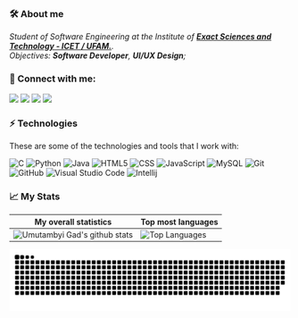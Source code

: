 ### 🛠 About me
<p>
  <em>
   Student of Software Engineering at the Institute of <a href="https://icet.ufam.edu.br/"> <b> Exact Sciences and Technology - ICET / UFAM.</b></a>.<br>
   Objectives: <b>Software Developer</b>, <b>UI/UX Design</b>;
  </em>  
</p>

### 👥 Connect with me:
<p align="left">
<a href="https://www.linkedin.com/in/jhollyfer"><img src="https://img.shields.io/badge/-Jhollyfer%20Rodrigues-333333?style=white&logo=linkedin"/></a>
<a href="https://instagram.com/jhollyferr"><img src="https://img.shields.io/badge/-jhollyferr-333333?style=white&logo=instagram"/></a>
<a href="https://facebook.com/jhollyferr"><img src="https://img.shields.io/badge/-Jhollyfer%20Rodrigues-333333?style=white&logo=facebook"/></a>
<a href="mailto:jhollyferr@gmail.com"><img src="https://img.shields.io/badge/-jhollyferr@gmail.com-333333?style=white&logo=gmail"/></a>
</p>

### ⚡ Technologies

These are some of the technologies and tools that I work with:

  ![C](https://img.shields.io/badge/-C-333333?style=white&logo=c)
  ![Python](https://img.shields.io/badge/-Python-333333?style=flat&logo=python)
  ![Java](https://img.shields.io/badge/-Java-333333?style=flat&logo=Java&logoColor=007396)
  ![HTML5](https://img.shields.io/badge/-HTML5-333333?style=flat&logo=HTML5)
  ![CSS](https://img.shields.io/badge/-CSS-333333?style=flat&logo=CSS3&logoColor=1572B6)
  ![JavaScript](https://img.shields.io/badge/-JavaScript-333333?style=flat&logo=javascript)
  ![MySQL](https://img.shields.io/badge/-MySQL-333333?style=flat&logo=mysql)
  ![Git](https://img.shields.io/badge/-Git-333333?style=flat&logo=git)
  ![GitHub](https://img.shields.io/badge/-GitHub-333333?style=flat&logo=github)
  ![Visual Studio Code](https://img.shields.io/badge/-Visual%20Studio%20Code-333333?style=flat&logo=visual-studio-code&logoColor=007ACC)
  ![Intellij](https://img.shields.io/badge/-Intellij-333333?style=white&logo=intellij-idea)

### 📈 My Stats
|My overall statistics|Top most languages |
|------------------|-------------|
|![Umutambyi Gad's github stats](https://github-readme-stats.vercel.app/api?username=jhollyferr&show_icons=true&hide_border=true&count_private=true&theme=tokyonight)|![Top Languages](https://github-readme-stats.vercel.app/api/top-langs/?username=jhollyferr&langs_count=10&count_private=true&hide_border=true&theme=tokyonight&layout=compact)|

 ![Snake animation](https://github.com/jhollyferr/jhollyferr/blob/output/github-contribution-grid-snake.svg)

